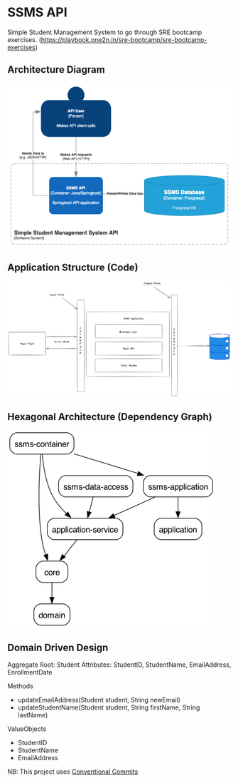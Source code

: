 # SSMS API

Simple Student Management System to go through SRE bootcamp exercises. (https://playbook.one2n.in/sre-bootcamp/sre-bootcamp-exercises)

## Architecture Diagram

![alt c4-context-diagram](./docs/ssms-c4-context.png)

## Application Structure (Code)

![alt code-organization](./docs/ssms-app-structure.png)


## Hexagonal Architecture (Dependency Graph)
![alt dependency-graph](./docs/dependency-graph.png)
## Domain Driven Design

Aggregate Root: Student
Attributes: StudentID, StudentName, EmailAddress, EnrollmentDate

Methods
- updateEmailAddress(Student student, String newEmail)
- updateStudentName(Student student, String firstName, String lastName)

ValueObjects
- StudentID
- StudentName
- EmailAddress


NB: This project uses [Conventional Commits](https://www.conventionalcommits.org/en/v1.0.0/)
